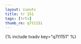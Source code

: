 ```yaml
--- 
layout: sieutv
title: tr 151
tags: [trtv]
thumb_re: q7t1151
---
```

{% include tvadv key="q7t1151" %} 
